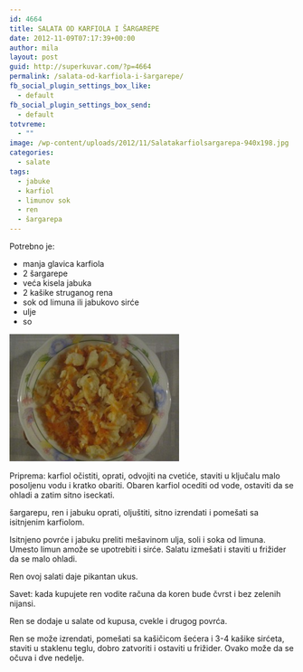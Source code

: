 ```yaml
---
id: 4664
title: SALATA OD KARFIOLA I ŠARGAREPE
date: 2012-11-09T07:17:39+00:00
author: mila
layout: post
guid: http://superkuvar.com/?p=4664
permalink: /salata-od-karfiola-i-šargarepe/
fb_social_plugin_settings_box_like:
  - default
fb_social_plugin_settings_box_send:
  - default
totvreme:
  - ""
image: /wp-content/uploads/2012/11/Salatakarfiolsargarepa-940x198.jpg
categories:
  - salate
tags:
  - jabuke
  - karfiol
  - limunov sok
  - ren
  - šargarepa
---
```

Potrebno je:

  * manja glavica karfiola
  * 2 šargarepe
  * veća kisela jabuka
  * 2 kašike struganog rena
  * sok od limuna ili jabukovo sirće
  * ulje
  * so

<img class="alignnone size-medium wp-image-4665" title="Salatakarfiolsargarepa" src="/wp-content/uploads/2012/11/Salatakarfiolsargarepa-300x225.jpg" alt="" width="300" height="225" /> 

Priprema: karfiol očistiti, oprati, odvojiti na cvetiće, staviti u ključalu malo posoljenu vodu i kratko obariti. Obaren karfiol ocediti od vode, ostaviti da se ohladi a zatim sitno iseckati.

šargarepu, ren i jabuku oprati, oljuštiti, sitno izrendati i pomešati sa isitnjenim karfiolom.

Isitnjeno povrće i jabuku preliti mešavinom ulja, soli i soka od limuna. Umesto limun amože se upotrebiti i sirće. Salatu izmešati i staviti u frižider da se malo ohladi.

Ren ovoj salati daje pikantan ukus.

Savet: kada kupujete ren vodite računa da koren bude čvrst i bez zelenih nijansi.

Ren se dodaje u salate od kupusa, cvekle i drugog povrća.

Ren se može izrendati, pomešati sa kašičicom šećera i 3-4 kašike sirćeta, staviti u staklenu teglu, dobro zatvoriti i ostaviti u frižider. Ovako može da se očuva i dve nedelje.

&nbsp;